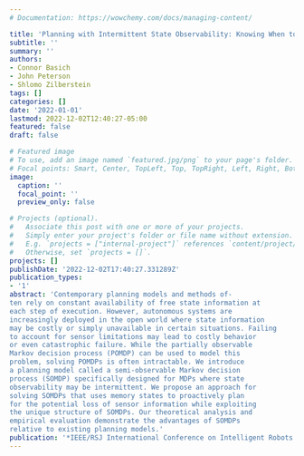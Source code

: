 ```yaml
---
# Documentation: https://wowchemy.com/docs/managing-content/

title: 'Planning with Intermittent State Observability: Knowing When to Act Blind'
subtitle: ''
summary: ''
authors:
- Connor Basich
- John Peterson
- Shlomo Zilberstein
tags: []
categories: []
date: '2022-01-01'
lastmod: 2022-12-02T12:40:27-05:00
featured: false
draft: false

# Featured image
# To use, add an image named `featured.jpg/png` to your page's folder.
# Focal points: Smart, Center, TopLeft, Top, TopRight, Left, Right, BottomLeft, Bottom, BottomRight.
image:
  caption: ''
  focal_point: ''
  preview_only: false

# Projects (optional).
#   Associate this post with one or more of your projects.
#   Simply enter your project's folder or file name without extension.
#   E.g. `projects = ["internal-project"]` references `content/project/deep-learning/index.md`.
#   Otherwise, set `projects = []`.
projects: []
publishDate: '2022-12-02T17:40:27.331289Z'
publication_types:
- '1'
abstract: 'Contemporary planning models and methods of-
ten rely on constant availability of free state information at
each step of execution. However, autonomous systems are
increasingly deployed in the open world where state information
may be costly or simply unavailable in certain situations. Failing
to account for sensor limitations may lead to costly behavior
or even catastrophic failure. While the partially observable
Markov decision process (POMDP) can be used to model this
problem, solving POMDPs is often intractable. We introduce
a planning model called a semi-observable Markov decision
process (SOMDP) specifically designed for MDPs where state
observability may be intermittent. We propose an approach for
solving SOMDPs that uses memory states to proactively plan
for the potential loss of sensor information while exploiting
the unique structure of SOMDPs. Our theoretical analysis and
empirical evaluation demonstrate the advantages of SOMDPs
relative to existing planning models.'
publication: '*IEEE/RSJ International Conference on Intelligent Robots and Systems*'
---
```


